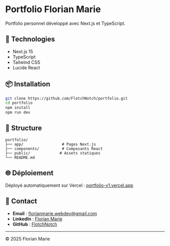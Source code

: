 # Portfolio Florian Marie

Portfolio personnel développé avec Next.js et TypeScript.

## 🚀 Technologies

- Next.js 15
- TypeScript  
- Tailwind CSS
- Lucide React

## 📦 Installation

```bash
git clone https://github.com/FlotchNotch/portfolio.git
cd portfolio
npm install
npm run dev
```

## 📁 Structure

```
portfolio/
├── app/                 # Pages Next.js
├── components/          # Composants React
├── public/             # Assets statiques
└── README.md
```

## 🌐 Déploiement

Déployé automatiquement sur Vercel : [portfolio-v1.vercel.app](https://portfolio-v1.vercel.app)

## 📧 Contact

- **Email** : florianmarie.webdev@gmail.com
- **LinkedIn** : [Florian Marie](https://www.linkedin.com/in/florian-marie-bzh/)
- **GitHub** : [FlotchNotch](https://github.com/FlotchNotch)

---

© 2025 Florian Marie